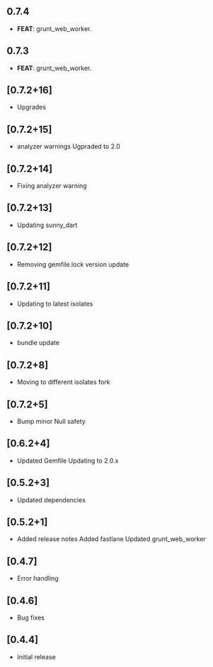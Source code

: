 ## 0.7.4

 - **FEAT**: grunt_web_worker.

## 0.7.3

 - **FEAT**: grunt_web_worker.

## [0.7.2+16]
 * Upgrades

## [0.7.2+15]
 * analyzer warnings
Ugpraded to 2.0

## [0.7.2+14]
 * Fixing analyzer warning

## [0.7.2+13]
 * Updating sunny_dart

## [0.7.2+12]
 * Removing gemfile.lock
version update

## [0.7.2+11]
 * Updating to latest isolates

## [0.7.2+10]
 * bundle update

## [0.7.2+8]
 * Moving to different isolates fork

## [0.7.2+5]
 * Bump minor
Null safety

## [0.6.2+4]
 * Updated Gemfile
Updating to 2.0.x

## [0.5.2+3]
 * Updated dependencies

## [0.5.2+1]
 * Added release notes
Added fastlane
Updated grunt_web_worker

## [0.4.7]

* Error handling
 
## [0.4.6] 
 
* Bug fixes


## [0.4.4] 
 
* Initial release


